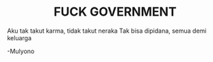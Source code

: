 <h1 align="center">FUCK GOVERNMENT </h1>
<p></p>Aku tak takut karma, tidak takut neraka
Tak bisa dipidana, semua demi keluarga</p>
<p>-Mulyono</p>
